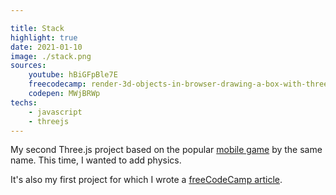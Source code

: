 ```yaml
---

title: Stack
highlight: true
date: 2021-01-10
image: ./stack.png
sources:
    youtube: hBiGFpBle7E
    freecodecamp: render-3d-objects-in-browser-drawing-a-box-with-threejs
    codepen: MWjBRWp
techs:
    - javascript
    - threejs
---
```


My second Three.js project based on the popular [mobile game](https://apps.apple.com/us/app/stack/id1080487957) by the same name. This time, I wanted to add physics.

It's also my first project for which I wrote a [freeCodeCamp article](https://www.freecodecamp.org/news/render-3d-objects-in-browser-drawing-a-box-with-threejs/).